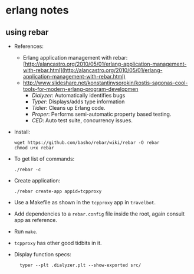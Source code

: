 # erlang notes

## using rebar

-	References:
	-	Erlang application management with rebar: [http://alancastro.org/2010/05/01/erlang-application-management-with-rebar.html](http://alancastro.org/2010/05/01/erlang-application-management-with-rebar.html)
	-	http://www.slideshare.net/konstantinvsorokin/kostis-sagonas-cool-tools-for-modern-erlang-program-developmen
		-	_Dialyzer_: Automatically identifies bugs
		-	_Typer_: Displays/adds type information
		-	_Tidier_: Cleans up Erlang code.
		-	_Proper_: Performs semi-automatic property based testing.
		-	_CED_: Auto test suite, concurrency issues.

-	Install:

		wget https://github.com/basho/rebar/wiki/rebar -O rebar
		chmod u+x rebar

-	To get list of commands:

		./rebar -c

-	Create application:

		./rebar create-app appid=tcpproxy
	
-	Use a Makefile as shown in the `tcpproxy` app in `travelbot`.
-	Add dependencies to a `rebar.config` file inside the root, again consult app as reference.
-	Run `make`.
-	`tcpproxy` has other good tidbits in it.

- Display function specs:

        typer --plt .dialyzer.plt --show-exported src/